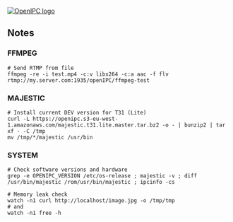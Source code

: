 [![OpenIPC logo][logo]][site_basic]


## Notes


### FFMPEG

```
# Send RTMP from file
ffmpeg -re -i test.mp4 -c:v libx264 -c:a aac -f flv rtmp://my.server.com:1935/openIPC/ffmpeg-test
```


### MAJESTIC

```
# Install current DEV version for T31 (Lite)
curl -L https://openipc.s3-eu-west-1.amazonaws.com/majestic.t31.lite.master.tar.bz2 -o - | bunzip2 | tar xf - -C /tmp
mv /tmp/*/majestic /usr/bin
```


### SYSTEM

```
# Check software versions and hardware
grep -e OPENIPC_VERSION /etc/os-release ; majestic -v ; diff /usr/bin/majestic /rom/usr/bin/majestic ; ipcinfo -cs
```

```
# Memory leak check
watch -n1 curl http://localhost/image.jpg -o /tmp/tmp
# and
watch -n1 free -h
```


[logo]: https://openipc.org/assets/openipc-logo-black.svg
[site_basic]: https://openipc.org
[telegram_en]: https://t.me/OpenIPC
